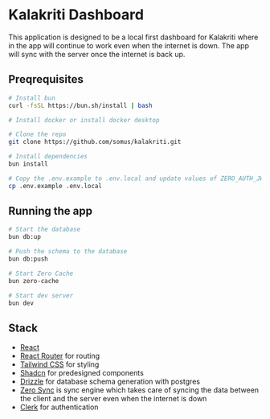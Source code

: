 # Kalakriti Dashboard

This application is designed to be a local first dashboard for Kalakriti where in the app will continue to work even when the internet is down. The app will sync with the server once the internet is back up.

## Preqrequisites
```bash
# Install bun
curl -fsSL https://bun.sh/install | bash

# Install docker or install docker desktop

# Clone the repo
git clone https://github.com/somus/kalakriti.git

# Install dependencies
bun install

# Copy the .env.example to .env.local and update values of ZERO_AUTH_JWKS_URL and VITE_CLERK_PUBLISHABLE_KEY
cp .env.example .env.local
```

## Running the app

```bash
# Start the database
bun db:up

# Push the schema to the database
bun db:push

# Start Zero Cache
bun zero-cache

# Start dev server
bun dev
```

## Stack

- [React](https://react.dev/)
- [React Router](https://reactrouter.com/start/declarative/installation) for routing
- [Tailwind CSS](https://tailwindcss.com/) for styling
- [Shadcn](https://shadcn.com/) for predesigned components
- [Drizzle](https://orm.drizzle.team/docs/overview) for database schema generation with postgres
- [Zero Sync](https://zero.rocicorp.dev/) is sync engine which takes care of syncing the data between the client and the server even when the internet is down
- [Clerk](https://clerk.com/docs/quickstarts/react) for authentication
